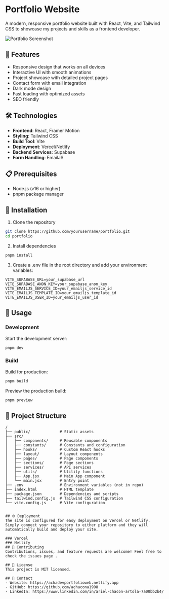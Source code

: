 # Portfolio Website

A modern, responsive portfolio website built with React, Vite, and Tailwind CSS to showcase my projects and skills as a frontend developer.

![Portfolio Screenshot](./public/Meta.png)

## 🚀 Features

- Responsive design that works on all devices
- Interactive UI with smooth animations
- Project showcase with detailed project pages
- Contact form with email integration
- Dark mode design
- Fast loading with optimized assets
- SEO friendly

## 🛠️ Technologies

- **Frontend**: React, Framer Motion
- **Styling**: Tailwind CSS
- **Build Tool**: Vite
- **Deployment**: Vercel/Netlify
- **Backend Services**: Supabase
- **Form Handling**: EmailJS

## 📋 Prerequisites

- Node.js (v16 or higher)
- pnpm package manager

## 🔧 Installation

1. Clone the repository

```bash
git clone https://github.com/yourusername/portfolio.git
cd portfolio
```

2. Install dependencies

```bash
pnpm install
```

3. Create a .env file in the root directory and add your environment variables:

```plaintext
VITE_SUPABASE_URL=your_supabase_url
VITE_SUPABASE_ANON_KEY=your_supabase_anon_key
VITE_EMAILJS_SERVICE_ID=your_emailjs_service_id
VITE_EMAILJS_TEMPLATE_ID=your_emailjs_template_id
VITE_EMAILJS_USER_ID=your_emailjs_user_id
```

## 🚀 Usage

### Development

Start the development server:

```bash
pnpm dev
```

### Build

Build for production:

```bash
pnpm build
```

Preview the production build:

```bash
pnpm preview
```

## 📁 Project Structure

```plaintext
/
├── public/             # Static assets
├── src/
│   ├── components/     # Reusable components
│   ├── constants/      # Constants and configuration
│   ├── hooks/          # Custom React hooks
│   ├── layout/         # Layout components
│   ├── pages/          # Page components
│   ├── sections/       # Page sections
│   ├── services/       # API services
│   ├── utils/          # Utility functions
│   ├── App.jsx         # Main App component
│   └── main.jsx        # Entry point
├── .env                # Environment variables (not in repo)
├── index.html          # HTML template
├── package.json        # Dependencies and scripts
├── tailwind.config.js  # Tailwind CSS configuration
└── vite.config.js      # Vite configuration
```

```

## 🌐 Deployment
The site is configured for easy deployment on Vercel or Netlify. Simply connect your repository to either platform and they will automatically build and deploy your site.

### Vercel
### Netlify
## 🤝 Contributing
Contributions, issues, and feature requests are welcome! Feel free to check the issues page .

## 📝 License
This project is MIT licensed.

## 👤 Contact
- Website: https://achadevportfolioweb.netlify.app
- GitHub: https://github.com/achacona1998
- LinkedIn: https://www.linkedin.com/in/ariel-chacon-artola-7a00bb2b4/
```
